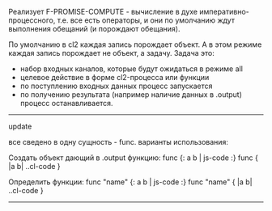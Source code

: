 Реализует F-PROMISE-COMPUTE - вычисление в духе императивно-процессного,
т.е. все есть операторы, и они по умолчанию ждут выполнения обещаний (и порождают обещания).

По умолчанию в cl2 каждая запись порождает объект.
А в этом режиме каждая запись порождает не объект, а задачу.
Задача это:
- набор входных каналов, которые будут ожидаться в режиме all
- целевое действие в форме cl2-процесса или функции
- по поступлению входных данных процесс запускается
- по получению результата (например наличие данных в .output) процесс останавливается.

----
update

все сведено в одну сущность - func.
варианты использования:

Создать объект дающий в .output функцию:
func {: a b | js-code :}
func { |a b| ..cl-code }

Определить функции:
func "name" {: a b | js-code :}
func "name" { |a b| ..cl-code }

-------------

